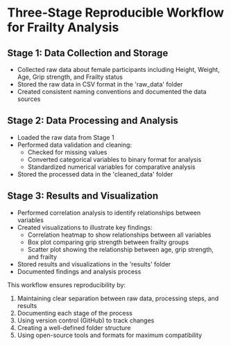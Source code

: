 
# Three-Stage Reproducible Workflow for Frailty Analysis

## Stage 1: Data Collection and Storage
- Collected raw data about female participants including Height, Weight, Age, Grip strength, and Frailty status
- Stored the raw data in CSV format in the 'raw_data' folder
- Created consistent naming conventions and documented the data sources

## Stage 2: Data Processing and Analysis
- Loaded the raw data from Stage 1
- Performed data validation and cleaning:
  - Checked for missing values
  - Converted categorical variables to binary format for analysis
  - Standardized numerical variables for comparative analysis
- Stored the processed data in the 'cleaned_data' folder

## Stage 3: Results and Visualization
- Performed correlation analysis to identify relationships between variables
- Created visualizations to illustrate key findings:
  - Correlation heatmap to show relationships between all variables
  - Box plot comparing grip strength between frailty groups
  - Scatter plot showing the relationship between age, grip strength, and frailty
- Stored results and visualizations in the 'results' folder
- Documented findings and analysis process

This workflow ensures reproducibility by:
1. Maintaining clear separation between raw data, processing steps, and results
2. Documenting each stage of the process
3. Using version control (GitHub) to track changes
4. Creating a well-defined folder structure
5. Using open-source tools and formats for maximum compatibility
